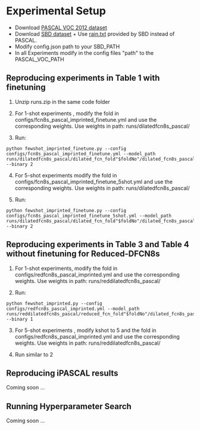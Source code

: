 # Experimental Setup

* Download [PASCAL VOC 2012 dataset](http://host.robots.ox.ac.uk/pascal/VOC/voc2012/index.html#devkit)
* Download [SBD dataset](http://home.bharathh.info/pubs/codes/SBD/download.html) + Use [rain.txt](http://home.bharathh.info/pubs/codes/SBD/train_noval.txt) provided by SBD instead of PASCAL.
* Modify config.json path to your SBD_PATH
* In all Experiments modify in the config files "path" to the PASCAL_VOC_PATH

## Reproducing experiments in Table 1 with finetuning

1. Unzip runs.zip in the same code folder

2.  For 1-shot experiments , modify the fold in configs/fcn8s_pascal_imprinted_finetune.yml and use the corresponding weights.
Use weights in path: runs/dilatedfcn8s_pascal/

3. Run:
```
python fewshot_imprinted_finetune.py --config configs/fcn8s_pascal_imprinted_finetune.yml --model_path runs/dilatedfcn8s_pascal/dilated_fcn_fold"$foldNo"/dilated_fcn8s_pascal_best_model.pkl --binary 2
```

4. For 5-shot experiments modify the fold in configs/fcn8s_pascal_imprinted_finetune_5shot.yml and use the corresponding weights.
Use weights in path: runs/dilatedfcn8s_pascal/

5. Run:
```
python fewshot_imprinted_finetune.py --config configs/fcn8s_pascal_imprinted_finetune_5shot.yml --model_path runs/dilatedfcn8s_pascal/dilated_fcn_fold"$foldNo"/dilated_fcn8s_pascal_best_model.pkl --binary 2
```

## Reproducing experiments in Table 3 and Table 4 without finetuning for Reduced-DFCN8s
1.  For 1-shot experiments, modify the fold in configs/redfcn8s_pascal_imprinted.yml and use the corresponding weights.
Use weights in path: runs/reddilatedfcn8s_pascal/

2. Run:
```
python fewshot_imprinted.py --config configs/redfcn8s_pascal_imprinted.yml --model_path runs/reddilatedfcn8s_pascal/reduced_fcn_fold"$foldNo"/dilated_fcn8s_pascal_best_model.pkl --binary 1
```
3.  For 5-shot experiments , modify kshot to 5 and the fold in configs/redfcn8s_pascal_imprinted.yml and use the corresponding weights.
Use weights in path: runs/reddilatedfcn8s_pascal/

4. Run similar to 2

## Reproducing iPASCAL results 

Coming soon ...

## Running Hyperparameter Search

Coming soon ...
